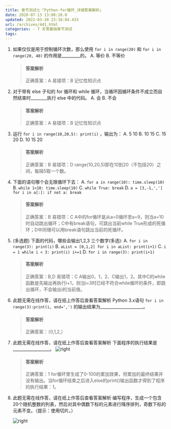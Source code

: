 ```yaml
---
title: 章节测试七「Python-for循环_详细答案解析」
date: 2020-07-13 13:08:18.0
updated: 2022-03-30 23:18:04.433
url: /archives/441.html
categories: - 7 天零基础章节测试
tags: 
---
```




1.  如果仅仅是用于控制循环次数，那么使用 `for i in range(20)` 和 `for i in range(20, 40)` 的作用是\_\_\_\_\_\_\_\_\_的。 A. 等价 B. 不等价
    
    > #### 答案解析
    > 
    > 正确答案：A 易错项：B 记忆性知识点
    
2.  对于带有 else 子句的 for 循环和 while 循环，当循环因循环条件不成立而自然结束时\_\_\_\_\_\_\_\_执行 else 中的代码。 A. 会 B. 不会
    
    > #### 答案解析
    > 
    > 正确答案：A 易错项：B 记忆性知识点
    
3.  运行 `for i in range(10,20,5): print(i)` ，输出为： A. 5 10 B. 10 15 C. 15 20 D. 10 15 20
    
    > #### 答案解析
    > 
    > 正确答案：B 易错项：D range(10,20,5)即在10到20（不包括20）之间，每隔5取一个数。
    
4.  下面的语句哪个会无限循环下去： A. `for a in range(10): time.sleep(10)` B. `while 1<10: time.sleep(10)` C. `while True: break` D. `a = [3,-1,','] for i in a[:]: if not a: break`
    
    > #### 答案解析
    > 
    > 正确答案：B 易错项：C A中的for循环是从a=0循环至a=9，则当a=10时自动跳出循环；C中有break语句，可跳出当前while True形成的死循环；D中同理可以用break语句跳出当前的死循环。
    
5.  (多选题) 下面的代码，哪些会输出1,2,3 三个数字(多选): A. `for i in range(3): print(i)` B. `aList = [0,1,2] for i in aList: print(i+1)` C. `i = 1 while i < 3: print(i) i+=1` D. `for i in range(3): print(i+1)`
    
    > #### 答案解析
    > 
    > 正确答案：B,D 易错项：C A输出0，1，2、C输出1，2。其中C的while函数是先输出再执行i+1，则当i=3时已经不符合while循环的条件，即跳出循环，不会输出i的当前值。
    
6.  此题无需在线作答，请在纸上作答后查看答案解析 Python 3.x语句 `for i in range(3):print(i, end=',')` 的输出结果为\_\_\_\_\_\_\_\_\_\_\_\_\_\_\_\_\_\_\_\_\_。
    
    > #### 答案解析
    > 
    > 正确答案：（0,1,2,）
    
7.  此题无需在线作答，请在纸上作答后查看答案解析 下面程序的执行结果是\_\_\_\_\_\_\_\_\_\_\_\_\_\_\_\_\_\_。 ![right](https://images-aiyc-1301641396.cos.ap-guangzhou.myqcloud.com/20200713130308.png)
    
    > #### 答案解析
    > 
    > 正确答案：1 for循环里生成了0-100的累加效果，但累加的最终结果并没有输出。当for循环结束之后进入else的print()输出函数才得到了程序的执行结果：1。
    
8.  此题无需在线作答，请在纸上作答后查看答案解析 编写程序，生成一个包含20个随机整数的列表，然后对其中偶数下标的元素进行降序排列，奇数下标的元素不变。（提示：使用切片。）
    
    ![right](https://images-aiyc-1301641396.cos.ap-guangzhou.myqcloud.com/20200713130749.png)